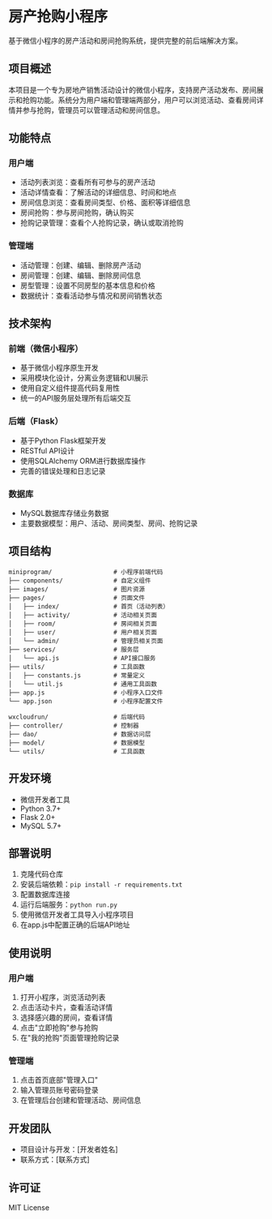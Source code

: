 # 房产抢购小程序

基于微信小程序的房产活动和房间抢购系统，提供完整的前后端解决方案。

## 项目概述

本项目是一个专为房地产销售活动设计的微信小程序，支持房产活动发布、房间展示和抢购功能。系统分为用户端和管理端两部分，用户可以浏览活动、查看房间详情并参与抢购，管理员可以管理活动和房间信息。

## 功能特点

### 用户端
- 活动列表浏览：查看所有可参与的房产活动
- 活动详情查看：了解活动的详细信息、时间和地点
- 房间信息浏览：查看房间类型、价格、面积等详细信息
- 房间抢购：参与房间抢购，确认购买
- 抢购记录管理：查看个人抢购记录，确认或取消抢购

### 管理端
- 活动管理：创建、编辑、删除房产活动
- 房间管理：创建、编辑、删除房间信息
- 房型管理：设置不同房型的基本信息和价格
- 数据统计：查看活动参与情况和房间销售状态

## 技术架构

### 前端（微信小程序）
- 基于微信小程序原生开发
- 采用模块化设计，分离业务逻辑和UI展示
- 使用自定义组件提高代码复用性
- 统一的API服务层处理所有后端交互

### 后端（Flask）
- 基于Python Flask框架开发
- RESTful API设计
- 使用SQLAlchemy ORM进行数据库操作
- 完善的错误处理和日志记录

### 数据库
- MySQL数据库存储业务数据
- 主要数据模型：用户、活动、房间类型、房间、抢购记录

## 项目结构

```
miniprogram/                 # 小程序前端代码
├── components/              # 自定义组件
├── images/                  # 图片资源
├── pages/                   # 页面文件
│   ├── index/               # 首页（活动列表）
│   ├── activity/            # 活动相关页面
│   ├── room/                # 房间相关页面
│   ├── user/                # 用户相关页面
│   └── admin/               # 管理员相关页面
├── services/                # 服务层
│   └── api.js               # API接口服务
├── utils/                   # 工具函数
│   ├── constants.js         # 常量定义
│   └── util.js              # 通用工具函数
├── app.js                   # 小程序入口文件
└── app.json                 # 小程序配置文件

wxcloudrun/                  # 后端代码
├── controller/              # 控制器
├── dao/                     # 数据访问层
├── model/                   # 数据模型
└── utils/                   # 工具函数
```

## 开发环境

- 微信开发者工具
- Python 3.7+
- Flask 2.0+
- MySQL 5.7+

## 部署说明

1. 克隆代码仓库
2. 安装后端依赖：`pip install -r requirements.txt`
3. 配置数据库连接
4. 运行后端服务：`python run.py`
5. 使用微信开发者工具导入小程序项目
6. 在app.js中配置正确的后端API地址

## 使用说明

### 用户端
1. 打开小程序，浏览活动列表
2. 点击活动卡片，查看活动详情
3. 选择感兴趣的房间，查看详情
4. 点击"立即抢购"参与抢购
5. 在"我的抢购"页面管理抢购记录

### 管理端
1. 点击首页底部"管理入口"
2. 输入管理员账号密码登录
3. 在管理后台创建和管理活动、房间信息

## 开发团队

- 项目设计与开发：[开发者姓名]
- 联系方式：[联系方式]

## 许可证

MIT License

